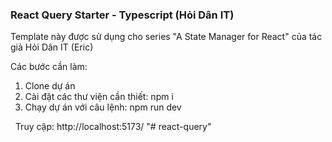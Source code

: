 ### React Query Starter - Typescript (Hỏi Dân IT)

Template này được sử dụng cho series "A State Manager for React" của tác giả Hỏi Dân IT (Eric)

Các bước cần làm:

1. Clone dự án
2. Cài đặt các thư viện cần thiết: npm i
3. Chạy dự án với câu lệnh: npm run dev

 
Truy cập:  http://localhost:5173/
"# react-query" 
